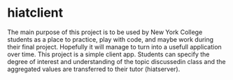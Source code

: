 # hiatclient
The main purpose of this project is to be used by New York College students as a place to practice, play with code, 
and maybe work during their final project. Hopefully it will manage to turn into a usefull application over time.
This project is a simple client app. Students can specify the degree of interest and understanding of the topic discussedin 
class and the aggregated values are transferred to their tutor (hiatserver). 
